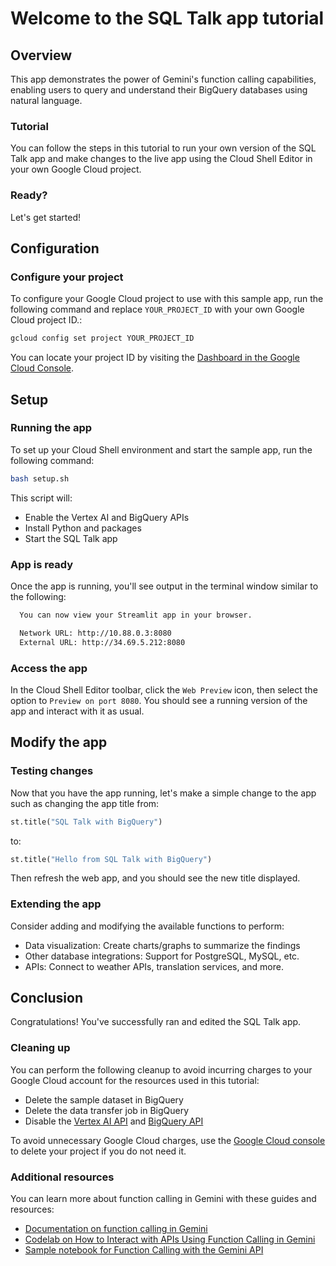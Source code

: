 # Welcome to the SQL Talk app tutorial

## Overview

This app demonstrates the power of Gemini's function calling capabilities,
enabling users to query and understand their BigQuery databases using natural
language.

### Tutorial

You can follow the steps in this tutorial to run your own version of the SQL
Talk app and make changes to the live app using the Cloud Shell Editor in your
own Google Cloud project.

### Ready?

Let's get started!

## Configuration

### Configure your project

To configure your Google Cloud project to use with this sample app, run the
following command and replace `YOUR_PROJECT_ID` with your own Google Cloud
project ID.:

```bash
gcloud config set project YOUR_PROJECT_ID
```

 You can locate your project ID by visiting the
 [Dashboard in the Google Cloud Console](https://console.cloud.google.com/home/dashboard).

## Setup

### Running the app

To set up your Cloud Shell environment and start the sample app, run the
following command:

```bash
bash setup.sh
```

This script will:

- Enable the Vertex AI and BigQuery APIs
- Install Python and packages
- Start the SQL Talk app

### App is ready

Once the app is running, you'll see output in the terminal window similar to the
following:

```markdown
  You can now view your Streamlit app in your browser.

  Network URL: http://10.88.0.3:8080
  External URL: http://34.69.5.212:8080
```

### Access the app

In the Cloud Shell Editor toolbar, click the `Web Preview` icon, then select the
option to `Preview on port 8080`. You should see a running version of the app
and interact with it as usual.

## Modify the app

### Testing changes

Now that you have the app running, let's make a simple change to the app such as
changing the app title from:

```python
st.title("SQL Talk with BigQuery")
```

to:

```python
st.title("Hello from SQL Talk with BigQuery")
```

Then refresh the web app, and you should see the new title displayed.

### Extending the app

Consider adding and modifying the available functions to perform:

- Data visualization: Create charts/graphs to summarize the findings
- Other database integrations: Support for PostgreSQL, MySQL, etc.
- APIs: Connect to weather APIs, translation services, and more.

## Conclusion

Congratulations! You've successfully ran and edited the SQL Talk app.

### Cleaning up

You can perform the following cleanup to avoid incurring charges to your Google
Cloud account for the resources used in this tutorial:

- Delete the sample dataset in BigQuery
- Delete the data transfer job in BigQuery
- Disable the
  [Vertex AI API](https://console.cloud.google.com/apis/library/aiplatform.googleapis.com)
  and
  [BigQuery API](https://console.cloud.google.com/apis/library/bigquery.googleapis.com)

To avoid unnecessary Google Cloud charges, use the
[Google Cloud console](https://console.cloud.google.com/) to delete your project
if you do not need it.

### Additional resources

You can learn more about function calling in Gemini with these guides and resources:

- [Documentation on function calling in Gemini](https://cloud.google.com/vertex-ai/docs/generative-ai/multimodal/function-calling)
- [Codelab on How to Interact with APIs Using Function Calling in Gemini](https://codelabs.developers.google.com/codelabs/gemini-function-calling)
- [Sample notebook for Function Calling with the Gemini API](https://github.com/GoogleCloudPlatform/generative-ai/blob/main/gemini/function-calling/intro_function_calling.ipynb)
